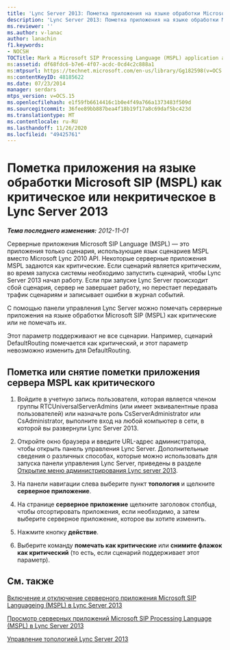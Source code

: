 ```yaml
---
title: 'Lync Server 2013: Пометка приложения на языке обработки Microsoft SIP (MSPL) как критическое или некритическое'
description: 'Lync Server 2013: Пометка приложения на языке обработки Microsoft SIP (MSPL) как критическое или не критическое.'
ms.reviewer: ''
ms.author: v-lanac
author: lanachin
f1.keywords:
- NOCSH
TOCTitle: Mark a Microsoft SIP Processing Language (MSPL) application as critical or not critical
ms:assetid: df68fdc6-b7e6-4f07-acdc-0cd4c2c888a1
ms:mtpsurl: https://technet.microsoft.com/en-us/library/Gg182598(v=OCS.15)
ms:contentKeyID: 48185622
ms.date: 07/23/2014
manager: serdars
mtps_version: v=OCS.15
ms.openlocfilehash: e1f59fb6614416c1b0e4f49a766a1373483f509d
ms.sourcegitcommit: 36fee89bb887bea4f18b19f17a8c69daf5bc423d
ms.translationtype: MT
ms.contentlocale: ru-RU
ms.lasthandoff: 11/26/2020
ms.locfileid: "49425761"
---
```

# <a name="mark-a-microsoft-sip-processing-language-mspl-application-as-critical-or-not-critical-in-lync-server-2013"></a>Пометка приложения на языке обработки Microsoft SIP (MSPL) как критическое или некритическое в Lync Server 2013

<div data-xmlns="http://www.w3.org/1999/xhtml">

<div class="topic" data-xmlns="http://www.w3.org/1999/xhtml" data-msxsl="urn:schemas-microsoft-com:xslt" data-cs="https://msdn.microsoft.com/">

<div data-asp="https://msdn2.microsoft.com/asp">



</div>

<div id="mainSection">

<div id="mainBody">

<span> </span>

_**Тема последнего изменения:** 2012-11-01_

Серверные приложения Microsoft SIP Language (MSPL) — это приложения только сценария, использующие язык сценариев MSPL вместо Microsoft Lync 2010 API. Некоторые серверные приложения MSPL задаются как критические. Если сценарий является критическим, во время запуска системы необходимо запустить сценарий, чтобы Lync Server 2013 начал работу. Если при запуске Lync Server происходит сбой сценария, сервер не завершает работу, но перестает передавать трафик сценариям и записывает ошибки в журнал событий.

С помощью панели управления Lync Server можно помечать серверные приложения на языке обработки Microsoft SIP (MSPL) как критические или не помечать их.

Этот параметр поддерживают не все сценарии. Например, сценарий DefaultRouting помечается как критический, и этот параметр невозможно изменить для DefaultRouting.

<div>

## <a name="to-mark-or-unmark-an-mspl-server-application-as-critical"></a>Пометка или снятие пометки приложения сервера MSPL как критического

1.  Войдите в учетную запись пользователя, которая является членом группы RTCUniversalServerAdmins (или имеет эквивалентные права пользователей) или назначьте роль CsServerAdministrator или CsAdministrator, выполните вход на любой компьютер в сети, в которой вы развернули Lync Server 2013.

2.  Откройте окно браузера и введите URL-адрес администратора, чтобы открыть панель управления Lync Server. Дополнительные сведения о различных способах, которые можно использовать для запуска панели управления Lync Server, приведены в разделе [Открытие меню администрирования Lync server 2013](lync-server-2013-open-lync-server-administrative-tools.md).

3.  На панели навигации слева выберите пункт **топология** и щелкните **серверное приложение**.

4.  На странице **серверное приложение** щелкните заголовок столбца, чтобы отсортировать приложения, если необходимо, а затем выберите серверное приложение, которое вы хотите изменить.

5.  Нажмите кнопку **действие**.

6.  Выберите команду **помечать как критические** или **снимите флажок как критический** (то есть, если сценарий поддерживает этот параметр).

</div>

<div>

## <a name="see-also"></a>См. также


[Включение и отключение серверного приложения Microsoft SIP Languageing (MSPL) в Lync Server 2013](lync-server-2013-enable-or-disable-a-microsoft-sip-processing-language-mspl-server-application.md)  


[Просмотр серверных приложений Microsoft SIP Processing Language (MSPL) в Lync Server 2013](lync-server-2013-view-microsoft-sip-processing-language-mspl-server-applications.md)  


[Управление топологией Lync Server 2013](lync-server-2013-managing-the-lync-server-topology.md)  
  

</div>

</div>

<span> </span>

</div>

</div>

</div>

